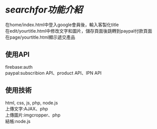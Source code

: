 # _searchfor功能介紹_

在home/index.html中登入google會員後，輸入客製化title<br>
在edit/<a>yourtitle</a>.html中修改文字和圖片，儲存頁面後跳轉到paypal付款頁面<br>
在page/<a>yourtitle</a>.html顯示遞交產品<br>

## 使用API<br>
firebase:auth<br>
paypal:subscribion API、product API、IPN API

## 使用技術<br>
html, css, js, php, node.js<br>
上傳文字:AJAX、php<br>
上傳圖片:imgcropper、php<br>
結帳:node.js
